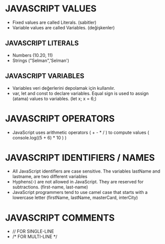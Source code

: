 # JAVASCRIPT VALUES

- Fixed values are called Literals. (sabitler)
- Variable values are called Variables. (değişkenler)

## JAVASCRIPT LITERALS

- Numbers (10.20, 11)
- Strings ("Selman",'Selman')

## JAVASCRIPT VARIABLES
- Variables veri değerlerini depolamak için kullanılır.
- var, let and const to declare variables. Equal sign is used to assign (atama) values to variables. (let x; x = 6;)

# JAVASCRIPT OPERATORS

- JavaScript uses arithmetic operators ( + - * / ) to compute values ( console.log((5 + 6) * 10 ) )

# JAVASCRIPT IDENTIFIERS / NAMES

- All JavaScript identifiers are case sensitive. The variables lastName and lastname, are two different variables
- Hyphens(-) are not allowed in JavaScript. They are reserved for subtractions. (first-name, last-name)
- JavaScript programmers tend to use camel case that starts with a lowercase letter (firstName, lastName, masterCard, interCity)

# JAVASCRIPT COMMENTS 

- // FOR SINGLE-LINE 
- /* FOR MULTI-LINE */